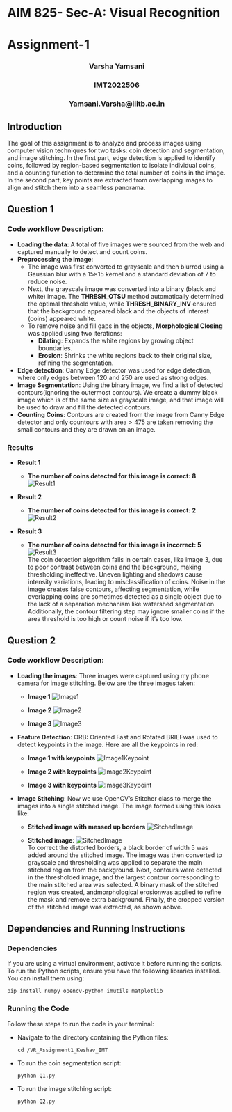 # AIM 825- Sec-A: Visual Recognition

# Assignment-1

<h3 align="center">Varsha Yamsani</h3>
<h3 align="center">IMT2022506</h3>
<h3 align="center">Yamsani.Varsha@iiitb.ac.in</h3>

## Introduction

The goal of this assignment is to analyze and process images using computer vision techniques for two tasks: coin detection and segmentation, and image stitching. In the first
part, edge detection is applied to identify coins, followed by region-based segmentation to
isolate individual coins, and a counting function to determine the total number of coins in
the image. In the second part, key points are extracted from overlapping images to align
and stitch them into a seamless panorama.

## Question 1

### Code workflow Description:
- **Loading the data**: A total of five images were sourced from the web and captured
    manually to detect and count coins.
- **Preprocessing the image**: 
    - The image was first converted to grayscale and then blurred using a Gaussian blur with a 15×15 kernel and a standard deviation of 7 to reduce noise.
    - Next, the grayscale image was converted into a binary (black and white)
       image. The **THRESH_OTSU** method automatically determined the optimal threshold value, while **THRESH_BINARY_INV** ensured that the
       background appeared black and the objects of interest (coins) appeared
       white.
    - To remove noise and fill gaps in the objects, **Morphological Closing** was
       applied using two iterations: <br>
       - **Dilating**: Expands the white regions by growing object boundaries.<br>
       - **Erosion**:  Shrinks the white regions back to their original size, refining the segmentation.
- **Edge detection**:  Canny Edge detector was used for edge detection, where only
    edges between 120 and 250 are used as strong edges.
- **Image Segmentation**:  Using the binary image, we find a list of detected contours(ignoring the outermost contours). We create a dummy black image which is
    of the same size as grayscale image, and that image will be used to draw and fill
    the detected contours.
- **Counting Coins**: Contours are created from the image from Canny Edge detector
    and only countours with area > 475 are taken removing the small contours and
    they are drawn on an image.


### Results

- **Result 1**
   - **The number of coins detected for this image is correct: 8**<br> ![Result1](ResultsForGit/Result1.png) 

- **Result 2**
   - **The number of coins detected for this image is correct: 2**<br> ![Result2](ResultsForGit/Result2.png)
- **Result 3**
   - **The number of coins detected for this image is incorrect: 5** <br> ![Result3](ResultsForGit/Result3.png)
<br>The coin detection algorithm fails in certain cases, like image 3, due to poor contrast between coins and the background, making thresholding ineffective. Uneven lighting and
shadows cause intensity variations, leading to misclassification of coins. Noise in the
image creates false contours, affecting segmentation, while overlapping coins are sometimes detected as a single object due to the lack of a separation mechanism like watershed
segmentation. Additionally, the contour filtering step may ignore smaller coins if the area
threshold is too high or count noise if it’s too low.

## Question 2

### Code workflow Description:

- **Loading the images**: Three images were captured using my phone camera for
    image stitching. Below are the three images taken:<br>
  - **Image 1**
  ![Image1](Question2Images/First.jpg) <br>

   - **Image 2**
    ![Image2](Question2Images/second.jpg)<br>
  - **Image 3**
    ![Image3](Question2Images/third.jpg)<br>

- **Feature Detection**: ORB: Oriented Fast and Rotated BRIEFwas used to detect keypoints in the image. Here are all the keypoints in red: <br>
  - **Image 1 with keypoints**
  ![Image1Keypoint](Q2outputs/keypoints_1.png) <br>

   - **Image 2 with keypoints**
    ![Image2Keypoint](Q2outputs/keypoints_2.png)<br>
  - **Image 3 with keypoints**
    ![Image3Keypoint](Q2outputs/keypoints_3.png)<br>




- **Image Stitching**: Now we use OpenCV’s Stitcher class to merge the images into
    a single stitched image. The image formed using this looks like:

  - **Stitched image with messed up borders**
    ![SitchedImage](Q2outputs/stitchedOutput.png)<br>
    
  - **Stitched image**:
    ![SitchedImage](Q2outputs/stitchedOutputProcessed.png)<br>
    To correct the distorted borders, a black border of width 5 was added around the
stitched image. The image was then converted to grayscale and thresholding was
applied to separate the main stitched region from the background.
Next, contours were detected in the thresholded image, and the largest contour corresponding
to the main stitched area was selected. A binary mask of the stitched region
was created, andmorphological erosionwas applied to refine the mask and remove extra background. Finally, the cropped version of the stitched image was
extracted, as shown aobve. <br>


## Dependencies and Running Instructions

### Dependencies

If you are using a virtual environment, activate it before running the scripts. To run the
Python scripts, ensure you have the following libraries installed. You can install them
using:
```
pip install numpy opencv-python imutils matplotlib
```
### Running the Code

Follow these steps to run the code in your terminal:

- Navigate to the directory containing the Python files:
  ```
  cd /VR_Assignment1_Keshav_IMT
  ```
- To run the coin segmentation script:
  ```
  python Q1.py
  ```
- To run the image stitching script:
   ```
  python Q2.py
    ```


